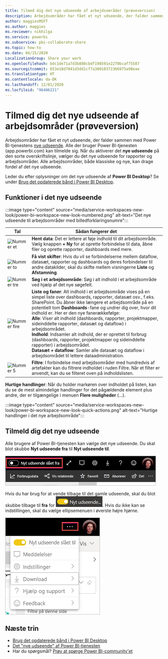 ```yaml
---
title: Tilmed dig det nye udseende af arbejdsområder (prøveversion)
description: Arbejdsområder har fået et nyt udseende, der falder sammen med Power BI-tjenestens nye udseende.
author: maggiesMSFT
ms.author: maggies
ms.reviewer: nikhilga
ms.service: powerbi
ms.subservice: pbi-collaborate-share
ms.topic: how-to
ms.date: 04/15/2020
LocalizationGroup: Share your work
ms.openlocfilehash: bdc1de71a7d3b880cbdf198591e2270bcaf75587
ms.sourcegitcommit: 653e18d7041d3dd1cf7a38010372366975a98eae
ms.translationtype: HT
ms.contentlocale: da-DK
ms.lasthandoff: 12/01/2020
ms.locfileid: "96406221"
---
```

# <a name="opt-in-to-the-workspace-new-look-preview"></a>Tilmed dig det nye udseende af arbejdsområder (prøveversion)

Arbejdsområder har fået et nyt udseende, der falder sammen med Power BI-tjenestens [nye udseende](../consumer/service-new-look.md). Alle der bruger Power BI-tjenesten (app.powerbi.com) kan tilmelde sig. Når du aktiverer det **nye udseende** på den sorte overskriftslinje, vælger du det nye udseende for rapporter og arbejdsområder. Alle arbejdsområder, både klassiske og nye, kan drage fordel af det nye udseende.

Leder du efter oplysninger om det nye udseende af **Power BI Desktop**? Se under [Brug det opdaterede bånd i Power BI Desktop](../create-reports/desktop-ribbon.md).

## <a name="features-of-the-new-look"></a>Funktioner i det nye udseende

:::image type="content" source="media/service-workspaces-new-look/power-bi-workspace-new-look-numbered.png" alt-text="Det nye udseende til arbejdsområder med billedforklaringsnumre":::

|Tal  |Sådan fungerer det |
|---------|---------|
|  ![Nummer et](media/service-workspaces-new-look/circle-one.png)  | **Hent data**: Det er lettere at føje indhold til dit arbejdsområde. Vælg knappen **+ Ny** for at oprette forbindelse til data, åbne filer og oprette rapporter, dashboards med mere.  |
| ![Nummer to](media/service-workspaces-new-look/circle-two.png)  | **Få vist skifter**: Hvis du vil se forbindelserne mellem dataflow, datasæt, rapporter og dashboards og deres forbindelser til andre datakilder, skal du skifte mellem visningerne **Liste** og **Afstamning**. |
| ![Nummer tre](media/service-workspaces-new-look/circle-three.png) | **Søg i et arbejdsområde**: Søg i alt indhold i et arbejdsområde ved hjælp af det nye søgefelt.  |
| ![Nummer fire](media/service-workspaces-new-look/circle-four.png)  | **Liste og faner**: Alt indhold i et arbejdsområde vises på en simpel liste over dashboards, rapporter, datasæt osv., f.eks. SharePoint. Du åbner ikke længere et arbejdsområde på en potentielt tom **Dashboards**-fane og undrer dig over, hvor dit indhold er. Her er den nye fanerækkefølge: <br>**Alle**: Viser alt indhold (dashboards, rapporter, projektmapper, sideinddelte rapporter, datasæt og dataflow) i arbejdsområdet. <br>**Indhold**: Indsamler alt indhold, der er oprettet til forbrug (dashboards, rapporter, projektmapper og sideinddelte rapporter) i arbejdsområdet. <br>**Datasæt + dataflow**: Samler alle datasæt og dataflow i arbejdsområdet til lettere dataadministration. |
| ![Nummer 5](media/service-workspaces-new-look/circle-five.png) | **Filtre**: I forbindelse med arbejdsområder med hundredvis af artefakter kan du filtrere indholdet i ruden Filtre. Når et filter er anvendt, kan du se filteret oven på indholdslisten. |

**Hurtige handlinger**: Når du holder markøren over indholdet på listen, kan du se de mest almindelige handlinger for det pågældende element plus andre, der er tilgængelige i menuen **Flere muligheder** (...).

:::image type="content" source="media/service-workspaces-new-look/power-bi-workspace-new-look-quick-actions.png" alt-text="Hurtige handlinger i det nye arbejdsområde":::

## <a name="opt-in-to-the-new-look"></a>Tilmeld dig det nye udseende

Alle brugere af Power BI-tjenesten kan vælge det nye udseende. Du skal blot skubbe **Nyt udseende fra** til **Nyt udseende til**.

![Tilmeld dig det nye udseende](media/service-workspaces-new-look/power-bi-new-look-off.png)

Hvis du har brug for at vende tilbage til det gamle udseende, skal du blot skubbe tilbage til **fra** for ![Nyt udseende til](media/service-workspaces-new-look/power-bi-new-look-toggle-on.png). Hvis du ikke kan se indstillingen, skal du vælge ellipsemenuen i øverste højre hjørne.

![Frameld dig det nye udseende](media/service-workspaces-new-look/power-bi-new-look-on.png)

## <a name="next-steps"></a>Næste trin

- [Brug det opdaterede bånd i Power BI Desktop](../create-reports/desktop-ribbon.md)
- [Det "nye udseende" af Power BI-tjenesten](../consumer/service-new-look.md)
- Har du spørgsmål? [Prøv at spørge Power BI-community'et](https://community.powerbi.com/)

